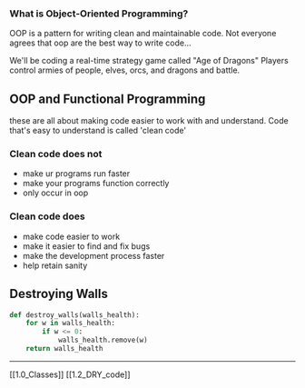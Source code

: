 ### What is Object-Oriented Programming?

OOP is a pattern for writing clean and maintainable code.
Not everyone agrees that oop are the best way to write code...

We'll be coding a real-time strategy game called "Age of Dragons" 
Players control armies of people, elves, orcs, and dragons and battle.

## OOP and Functional Programming

these are all about making code easier to work with and understand.
Code that's easy to understand is called 'clean code'

### Clean code does not

- make ur programs run faster
- make your programs function correctly
- only occur in oop

### Clean code does

- make code easier to work
- make it easier to find and fix bugs
- make the development process faster
- help retain sanity

## Destroying Walls

``` python
def destroy_walls(walls_health):
    for w in walls_health:
        if w <= 0:
            walls_health.remove(w)
    return walls_health
```

---
[[1.0_Classes]]
[[1.2_DRY_code]]